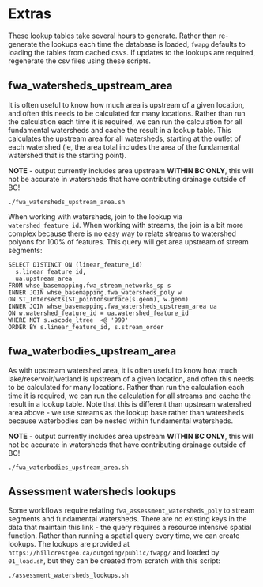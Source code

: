 # Extras

These lookup tables take several hours to generate. Rather than re-generate the lookups each time the database is loaded, `fwapg` defaults to loading the tables from cached csvs. If updates to the lookups are required, regenerate the csv files using these scripts.


## fwa_watersheds_upstream_area

It is often useful to know how much area is upstream of a given location, and often this needs to be calculated for many locations. Rather than run the calculation each time it is required, we can run the calculation for all fundamental watersheds and cache the result in a lookup table. This calculates the upstream area for all watersheds, starting at the outlet of each watershed (ie, the area total includes the area of the fundamental watershed that is the starting point).

**NOTE** - output currently includes area upstream **WITHIN BC ONLY**, this will not be accurate in watersheds that have contributing drainage outside of BC!

    ./fwa_watersheds_upstream_area.sh

When working with watersheds, join to the lookup via `watershed_feature_id`. When working with streams, the
join is a bit more complex because there is no easy way to relate streams to watershed polyons for 100% of features. This query will get area upstream of stream segments:

    SELECT DISTINCT ON (linear_feature_id)
      s.linear_feature_id,
      ua.upstream_area
    FROM whse_basemapping.fwa_stream_networks_sp s
    INNER JOIN whse_basemapping.fwa_watersheds_poly w
    ON ST_Intersects(ST_pointonsurface(s.geom), w.geom)
    INNER JOIN whse_basemapping.fwa_watersheds_upstream_area ua
    ON w.watershed_feature_id = ua.watershed_feature_id
    WHERE NOT s.wscode_ltree  <@ '999'
    ORDER BY s.linear_feature_id, s.stream_order

## fwa_waterbodies_upstream_area

As with upstream watershed area, it is often useful to know how much lake/reservoir/wetland is upstream of a given location, and often this needs to be calculated for many locations. Rather than run the calculation each time it is required, we can run the calculation for all streams and cache the result in a lookup table. Note that this is different than upstream watershed area above - we use streams as the lookup base rather than watersheds because waterbodies can be nested within fundamental watersheds.

**NOTE** - output currently includes area upstream **WITHIN BC ONLY**, this will not be accurate in watersheds that have contributing drainage outside of BC!

    ./fwa_waterbodies_upstream_area.sh

## Assessment watersheds lookups

Some workflows require relating `fwa_assessment_watersheds_poly` to stream segments and fundamental watersheds. There are no existing keys in the data that maintain this link - the query requires a resource intensive spatial function.  Rather than running a spatial query every time, we can create lookups. The lookups are provided at `https://hillcrestgeo.ca/outgoing/public/fwapg/` and loaded by `01_load.sh`, but they can be created from scratch with this script:

    ./assessment_watersheds_lookups.sh
